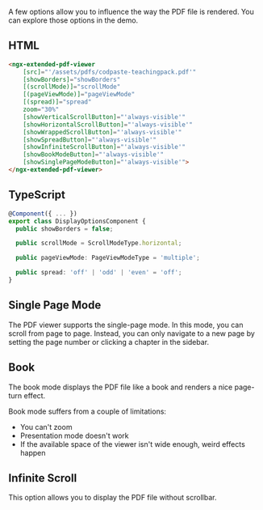 A few options allow you to influence the way the PDF file is rendered. You can explore those options in the demo.

## HTML

```html
<ngx-extended-pdf-viewer
    [src]="'/assets/pdfs/codpaste-teachingpack.pdf'"
    [showBorders]="showBorders"
    [(scrollMode)]="scrollMode"
    [(pageViewMode)]="pageViewMode"
    [(spread)]="spread"
    zoom="30%"
    [showVerticalScrollButton]="'always-visible'"
    [showHorizontalScrollButton]="'always-visible'"
    [showWrappedScrollButton]="'always-visible'"
    [showSpreadButton]="'always-visible'"
    [showInfiniteScrollButton]="'always-visible'"
    [showBookModeButton]="'always-visible'"
    [showSinglePageModeButton]="'always-visible'">
</ngx-extended-pdf-viewer>
```

## TypeScript

```typescript
@Component({ ... })
export class DisplayOptionsComponent {
  public showBorders = false;

  public scrollMode = ScrollModeType.horizontal;

  public pageViewMode: PageViewModeType = 'multiple';

  public spread: 'off' | 'odd' | 'even' = 'off';
}
```

## Single Page Mode 

The PDF viewer supports the single-page mode. In this mode, you can scroll from page to page. Instead, you can only navigate to a new page by setting the page number or clicking a chapter in the sidebar.

## Book

The book mode displays the PDF file like a book and renders a nice page-turn effect.

Book mode suffers from a couple of limitations:

- You can't zoom
- Presentation mode doesn't work
- If the available space of the viewer isn't wide enough, weird effects happen

## Infinite Scroll

This option allows you to display the PDF file without scrollbar.
